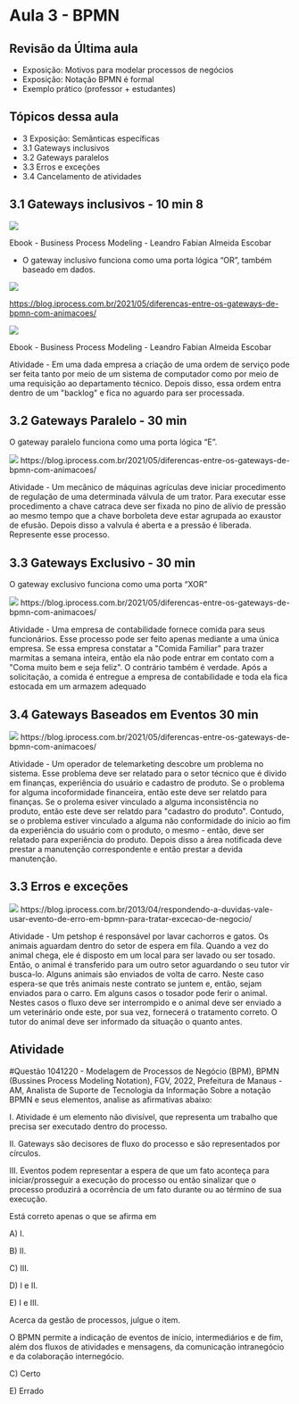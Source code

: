 # Aula 3 - BPMN

## Revisão da Última aula

* Exposição: Motivos para modelar processos de negócios
* Exposição: Notação BPMN é formal
* Exemplo prático (professor + estudantes)


## Tópicos dessa aula

* 3 Exposição: Semânticas específicas
* 3.1 Gateways inclusivos
* 3.2 Gateways paralelos
* 3.3 Erros e exceções
* 3.4 Cancelamento de atividades


## 3.1 Gateways inclusivos - 10 min 8


<img src="fig/aula3/fig1.png" />

<span>Ebook - Business Process Modeling - Leandro Fabian Almeida Escobar</span>


* O gateway inclusivo funciona como uma porta lógica “OR”, também baseado em dados.

<img src="fig/aula3/fig1.gif" />

<span>https://blog.iprocess.com.br/2021/05/diferencas-entre-os-gateways-de-bpmn-com-animacoes/</span>


<img src="fig/aula3/fig2.png" />

<span>Ebook - Business Process Modeling - Leandro Fabian Almeida Escobar</span>


Atividade - Em uma dada empresa a criação de uma ordem de serviço pode ser feita tanto por meio de um sistema de computador como por meio de uma requisição ao departamento técnico. Depois disso, essa ordem entra dentro de um "backlog" e fica no aguardo para ser processada.  


## 3.2 Gateways Paralelo - 30 min

O gateway paralelo funciona como uma porta lógica “E”.


<img src="fig/aula3/fig2.gif" />
<span>https://blog.iprocess.com.br/2021/05/diferencas-entre-os-gateways-de-bpmn-com-animacoes/</span>

Atividade - Um mecânico de máquinas agrículas deve iniciar procedimento de regulação de uma determinada válvula de um trator. Para executar esse procedimento a chave catraca deve ser fixada no pino de alívio de pressão ao mesmo tempo que a chave borboleta deve estar agrupada ao exaustor de efusão. Depois disso a valvula é aberta e a pressão é liberada. Represente esse processo.

## 3.3 Gateways Exclusivo - 30 min

O gateway exclusivo funciona como uma porta “XOR”

<img src="fig/aula3/fig3.gif" />
<span>https://blog.iprocess.com.br/2021/05/diferencas-entre-os-gateways-de-bpmn-com-animacoes/</span>


Atividade - Uma empresa de contabilidade fornece comida para seus funcionários. Esse processo pode ser feito apenas mediante a uma única empresa. Se essa empresa constatar a "Comida Familiar" para trazer marmitas a semana inteira, então ela não pode entrar em contato com a "Coma muito bem e seja feliz". O contrário também é verdade. Após a solicitação, a comida é entregue a empresa de contabilidade e toda ela fica estocada em um armazem adequado

## 3.4 Gateways Baseados em Eventos 30 min 


<img src="fig/aula3/fig4.gif" />
<span>https://blog.iprocess.com.br/2021/05/diferencas-entre-os-gateways-de-bpmn-com-animacoes/</span>


Atividade - Um operador de telemarketing descobre um problema no sistema. Esse problema deve ser relatado para o setor técnico que é divido em finanças, experiência do usuário e cadastro de produto. Se o problema for alguma incoformidade financeira, então este deve ser relatdo para finanças. Se o prolema esiver vinculado a alguma inconsistência no produto, então este deve ser relatdo para "cadastro do produto". Contudo, se o problema estiver vinculado a alguma não conformidade do início ao fim da experiência do usuário com o produto, o mesmo - então, deve ser relatado para experiência do produto. Depois disso a área notificada deve prestar a manutenção correspondente e então prestar a devida manutenção.
    
## 3.3 Erros e exceções

<img src="fig/aula3/fig3.gif" />


<span>
https://blog.iprocess.com.br/2013/04/respondendo-a-duvidas-vale-usar-evento-de-erro-em-bpmn-para-tratar-excecao-de-negocio/
</span>


Atividade - Um petshop é responsável por lavar cachorros e gatos. Os animais aguardam dentro do setor de espera em fila. Quando a vez do animal chega, ele é disposto em um local para ser lavado ou ser tosado. Então, o animal é transferido para um outro setor aguardando o seu tutor vir busca-lo. Alguns animais são enviados de volta de carro. Neste caso espera-se que três animais neste contrato se juntem e, então, sejam enviados para o carro. Em alguns casos o tosador pode ferir o animal. Nestes casos o fluxo deve ser interrompido e o animal deve ser enviado a um veterinário onde este, por sua vez, fornecerá o tratamento correto. O tutor do animal deve ser informado da situação o quanto antes.

## Atividade 

#Questão 1041220 - Modelagem de Processos de Negócio (BPM), BPMN (Bussines Process Modeling Notation), FGV, 2022, Prefeitura de Manaus - AM, Analista de Suporte de Tecnologia da Informação
Sobre a notação BPMN e seus elementos, analise as afirmativas abaixo:



I. Atividade é um elemento não divisível, que representa um trabalho que precisa ser executado dentro do processo.

II. Gateways são decisores de fluxo do processo e são representados por círculos.

III. Eventos podem representar a espera de que um fato aconteça para iniciar/prosseguir a execução do processo ou então sinalizar que o processo produzirá a ocorrência de um fato durante ou ao término de sua execução.



Está correto apenas o que se afirma em


A) I.

B) II. 

C) III.

D) I e II.

E) I e III. 




Acerca da gestão de processos, julgue o item. 


O BPMN permite a indicação de eventos de início, intermediários e de fim, além dos fluxos de atividades e mensagens, da comunicação intranegócio e da colaboração internegócio. 

C) Certo


E) Errado




